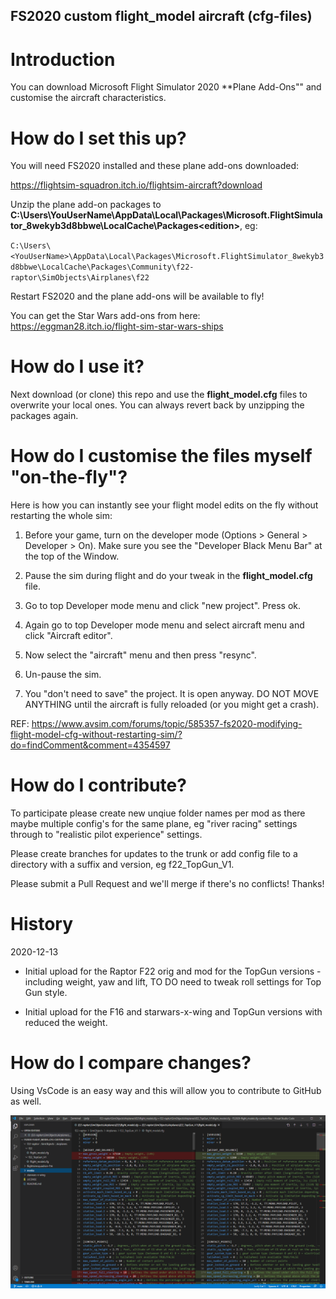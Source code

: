 ## FS2020 custom flight_model aircraft (cfg-files)


# Introduction

You can download Microsoft Flight Simulator 2020 **Plane Add-Ons"" and customise the aircraft characteristics.


# How do I set this up?

You will need FS2020 installed and these plane add-ons downloaded:

https://flightsim-squadron.itch.io/flightsim-aircraft?download

Unzip the plane add-on packages to **C:\Users\YouUserName\AppData\Local\Packages\Microsoft.FlightSimulator_8wekyb3d8bbwe\LocalCache\Packages\<edition>**, eg:

`C:\Users\<YouUserName>\AppData\Local\Packages\Microsoft.FlightSimulator_8wekyb3d8bbwe\LocalCache\Packages\Community\f22-raptor\SimObjects\Airplanes\f22`

Restart FS2020 and the plane add-ons will be available to fly!

You can get the Star Wars add-ons from here: https://eggman28.itch.io/flight-sim-star-wars-ships


# How do I use it?

Next download (or clone) this repo and use the **flight_model.cfg** files to overwrite your local ones. You can always revert back by unzipping the packages again.


# How do I customise the files myself "on-the-fly"?

Here is how you can instantly see your flight model edits on the fly without restarting the whole sim:

1. Before your game, turn on the developer mode (Options > General > Developer > On). Make sure you see the "Developer Black Menu Bar" at the top of the Window.

2. Pause the sim during flight and do your tweak in the **flight_model.cfg** file.

3. Go to top Developer mode menu and click "new project". Press ok.

4. Again go to top Developer mode menu and select aircraft menu and click "Aircraft editor".

5. Now select the "aircraft" menu and then press "resync".

6. Un-pause the sim.

7. You "don't need to save" the project. It is open anyway. DO NOT MOVE ANYTHING until the aircraft is fully reloaded (or you might get a crash).

REF: https://www.avsim.com/forums/topic/585357-fs2020-modifying-flight-model-cfg-without-restarting-sim/?do=findComment&comment=4354597


# How do I contribute?

To participate please create new unqiue folder names per mod as there maybe multiple config's for the same plane, 
eg "river racing" settings through to "realistic pilot experience" settings. 

Please create branches for updates to the trunk or add config file to a directory with a suffix and version, 
eg f22_TopGun_V1.


Please submit a Pull Request and we'll merge if there's no conflicts! Thanks!


# History 
2020-12-13
- Initial upload for the Raptor F22 orig and mod for the TopGun versions - including weight, yaw and lift, TO DO need to tweak roll settings for Top Gun style.

- Initial upload for the F16 and starwars-x-wing and TopGun versions with reduced the weight.


# How do I compare changes?

Using VsCode is an easy way and this will allow you to contribute to GitHub as well.

![Vs Code Compare](https://github.com/MeaningOfLights/FS2020-flight_model.cfg-custom-files/blob/main/media/VsCodeCompare.png)




